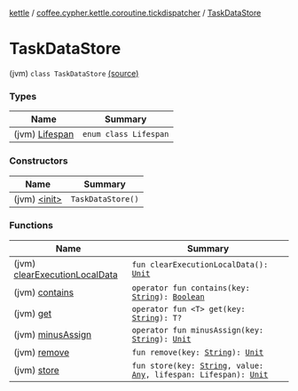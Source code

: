 [kettle](../../index.md) / [coffee.cypher.kettle.coroutine.tickdispatcher](../index.md) / [TaskDataStore](./index.md)

# TaskDataStore

(jvm) `class TaskDataStore` [(source)](https://github.com/Cypher121/kettle/blob/master/src/main/kotlin/coffee/cypher/kettle/coroutine/tickdispatcher/TaskDataStore.kt#L5)

### Types

| Name | Summary |
|---|---|
| (jvm) [Lifespan](-lifespan/index.md) | `enum class Lifespan` |

### Constructors

| Name | Summary |
|---|---|
| (jvm) [&lt;init&gt;](-init-.md) | `TaskDataStore()` |

### Functions

| Name | Summary |
|---|---|
| (jvm) [clearExecutionLocalData](clear-execution-local-data.md) | `fun clearExecutionLocalData(): `[`Unit`](https://kotlinlang.org/api/latest/jvm/stdlib/kotlin/-unit/index.html) |
| (jvm) [contains](contains.md) | `operator fun contains(key: `[`String`](https://kotlinlang.org/api/latest/jvm/stdlib/kotlin/-string/index.html)`): `[`Boolean`](https://kotlinlang.org/api/latest/jvm/stdlib/kotlin/-boolean/index.html) |
| (jvm) [get](get.md) | `operator fun <T> get(key: `[`String`](https://kotlinlang.org/api/latest/jvm/stdlib/kotlin/-string/index.html)`): T?` |
| (jvm) [minusAssign](minus-assign.md) | `operator fun minusAssign(key: `[`String`](https://kotlinlang.org/api/latest/jvm/stdlib/kotlin/-string/index.html)`): `[`Unit`](https://kotlinlang.org/api/latest/jvm/stdlib/kotlin/-unit/index.html) |
| (jvm) [remove](remove.md) | `fun remove(key: `[`String`](https://kotlinlang.org/api/latest/jvm/stdlib/kotlin/-string/index.html)`): `[`Unit`](https://kotlinlang.org/api/latest/jvm/stdlib/kotlin/-unit/index.html) |
| (jvm) [store](store.md) | `fun store(key: `[`String`](https://kotlinlang.org/api/latest/jvm/stdlib/kotlin/-string/index.html)`, value: `[`Any`](https://kotlinlang.org/api/latest/jvm/stdlib/kotlin/-any/index.html)`, lifespan: Lifespan): `[`Unit`](https://kotlinlang.org/api/latest/jvm/stdlib/kotlin/-unit/index.html) |
